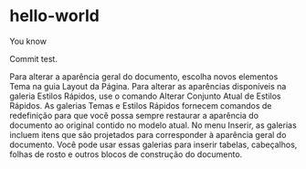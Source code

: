 # hello-world
You know

Commit test.

Para alterar a aparência geral do documento, escolha novos elementos Tema na guia Layout da Página. Para alterar as aparências disponíveis na galeria Estilos Rápidos, use o comando Alterar Conjunto Atual de Estilos Rápidos. As galerias Temas e Estilos Rápidos fornecem comandos de redefinição para que você possa sempre restaurar a aparência do documento ao original contido no modelo atual. No menu Inserir, as galerias incluem itens que são projetados para corresponder à aparência geral do documento. Você pode usar essas galerias para inserir tabelas, cabeçalhos, folhas de rosto e outros blocos de construção do documento.
